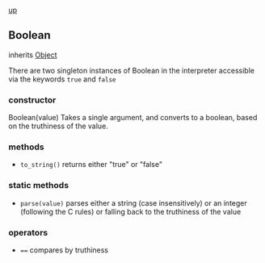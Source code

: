 [up](index.md)

## Boolean
inherits [Object](object.md)

There are two singleton instances of Boolean in the interpreter accessible via the keywords `true` and `false`

### constructor
Boolean(value)
Takes a single argument, and converts to a boolean, based on the truthiness of the value.

### methods
- `to_string()` returns either "true" or "false"

### static methods
- `parse(value)` parses either a string (case insensitively) or an integer (following the C rules) or falling back to the truthiness of the value

### operators
- `==` compares by truthiness
